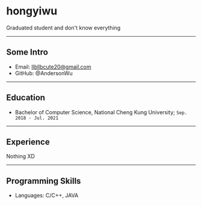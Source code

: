 # hongyiwu



Graduated student and don't know everything

---

## Some Intro
* Email: llbllbcute20@gmail.com
* GitHub: @AndersonWu

---

## Education

* Bachelor of Computer Science, National Cheng Kung University; `Sep. 2018 - Jul. 2021`

---

## Experience

Nothing XD

--- 

## Programming Skills

* Languages:  C/C++, JAVA